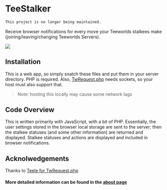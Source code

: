 # TeeStalker
```diff
This project is no longer being maintained.
```
Receive browser notifications for every move your Teeworlds stalkees make (joining/leaving/changing Teeworlds Servers).

<img src="http://i.imgur.com/uEOj8mu.png">

## Installation
This is a web app, so simply snatch these files and put them in your server directory. PHP is required. Also, [TwRequest.php](includes/TwRequest.php) needs sockets, so your host must also support that.
> Note: hosting this locally may cause some network lags

## Code Overview
This is written primarily with JavaScript, with a bit of PHP. Essentially, the user settings stored in the browser local storage are sent to the server; then the stalkee statuses (and some other information) are returned and displayed. Stalkee statuses and actions are displayed and included in browser notifications.

## Acknolwedgements
Thanks to [Teele for TwRequest.php](https://code.teele.eu/twrequest)


#### More detailed information can be found in the [about page](includes/about.inc.php)
